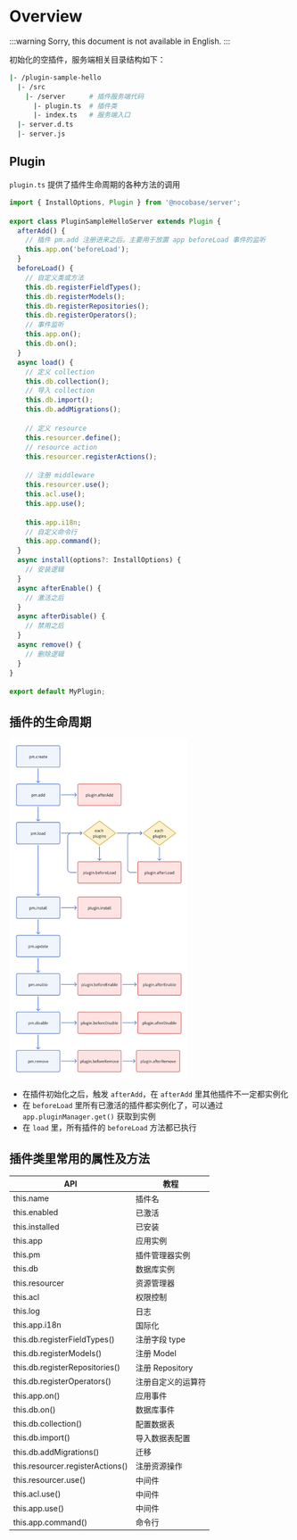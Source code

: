 # Overview

:::warning
Sorry, this document is not available in English.
:::

初始化的空插件，服务端相关目录结构如下：

```bash
|- /plugin-sample-hello
  |- /src
    |- /server      # 插件服务端代码
      |- plugin.ts  # 插件类
      |- index.ts   # 服务端入口
  |- server.d.ts
  |- server.js
```

## Plugin

`plugin.ts` 提供了插件生命周期的各种方法的调用

```ts
import { InstallOptions, Plugin } from '@nocobase/server';

export class PluginSampleHelloServer extends Plugin {
  afterAdd() {
    // 插件 pm.add 注册进来之后。主要用于放置 app beforeLoad 事件的监听
    this.app.on('beforeLoad');
  }
  beforeLoad() {
    // 自定义类或方法
    this.db.registerFieldTypes();
    this.db.registerModels();
    this.db.registerRepositories();
    this.db.registerOperators();
    // 事件监听
    this.app.on();
    this.db.on();
  }
  async load() {
    // 定义 collection
    this.db.collection();
    // 导入 collection
    this.db.import();
    this.db.addMigrations();

    // 定义 resource
    this.resourcer.define();
    // resource action
    this.resourcer.registerActions();

    // 注册 middleware
    this.resourcer.use();
    this.acl.use();
    this.app.use();

    this.app.i18n;
    // 自定义命令行
    this.app.command();
  }
  async install(options?: InstallOptions) {
    // 安装逻辑
  }
  async afterEnable() {
    // 激活之后
  }
  async afterDisable() {
    // 禁用之后
  }
  async remove() {
    // 删除逻辑
  }
}

export default MyPlugin;
```

## 插件的生命周期

<img alt="插件的生命周期" src="./image.png" style="width: 320px;" />

- 在插件初始化之后，触发 `afterAdd`，在 `afterAdd` 里其他插件不一定都实例化
- 在 `beforeLoad` 里所有已激活的插件都实例化了，可以通过 `app.pluginManager.get()` 获取到实例
- 在 `load` 里，所有插件的 `beforeLoad` 方法都已执行

## 插件类里常用的属性及方法

| API                              | 教程               |
| -------------------------------- | ------------------ |
| this.name                        | 插件名             |
| this.enabled                     | 已激活             |
| this.installed                   | 已安装             |
| this.app                         | 应用实例           |
| this.pm                          | 插件管理器实例     |
| this.db                          | 数据库实例         |
| this.resourcer                   | 资源管理器         |
| this.acl                         | 权限控制           |
| this.log                         | 日志               |
| this.app.i18n                    | 国际化             |
| this.db.registerFieldTypes()     | 注册字段 type      |
| this.db.registerModels()         | 注册 Model         |
| this.db.registerRepositories()   | 注册 Repository    |
| this.db.registerOperators()      | 注册自定义的运算符 |
| this.app.on()                    | 应用事件           |
| this.db.on()                     | 数据库事件         |
| this.db.collection()             | 配置数据表         |
| this.db.import()                 | 导入数据表配置     |
| this.db.addMigrations()          | 迁移               |
| this.resourcer.registerActions() | 注册资源操作       |
| this.resourcer.use()             | 中间件             |
| this.acl.use()                   | 中间件             |
| this.app.use()                   | 中间件             |
| this.app.command()               | 命令行             |
